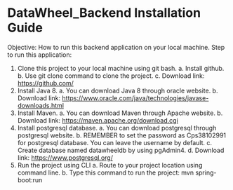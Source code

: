 # DataWheel_Backend Installation Guide
Objective: How to run this backend application on your local machine.
Step to run this application:
  1. Clone this project to your local machine using git bash.
    a. Install github.
    b. Use git clone command to clone the project.
    c. Download link: https://github.com/
  2. Install Java 8.
    a. You can download Java 8 through oracle website.
    b. Download link: https://www.oracle.com/java/technologies/javase-downloads.html
  3. Install Maven.
    a. You can download Maven through Apache website.
    b. Download link: https://maven.apache.org/download.cgi
  4. Install postgresql database.
    a. You can download postgresql through postgresql website.
    b. REMEMBER to set the password as Cps38102991 for postgresql database. You can leave the username by default.
    c. Create database named datawheeldb by using pgAdmin4.
    d. Download link: https://www.postgresql.org/
  5. Run the project using CLI
    a. Route to your project location using command line.
    b. Type this command to run the project: mvn spring-boot:run




